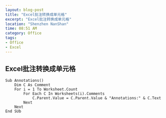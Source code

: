 ```yaml
---
layout: blog-post
title: "Excel批注转换成单元格"
excerpt: "Excel批注转换成单元格"
location: "Shenzhen NanShan"
time: 08:51 AM
category: Office
tags:
- Office
- Excel
---
```


## Excel批注转换成单元格 ##

    Sub Annotations()
        Dim C As Comment
        For i = 1 To Worksheet.Count
            For Each C In Worksheets(i).Comments
                C.Parent.Value = C.Parent.Value & "Annotations:" & C.Text
            Next
        Next
    End SUb